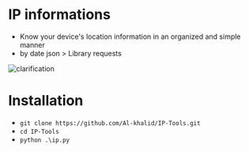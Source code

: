 # IP informations

- Know your device's location information in an organized and simple manner
- by date json > Library requests

![clarification](https://raw.githubusercontent.com/Al-khalid/zz/master/i.png)




# Installation
   * `git clone https://github.com/Al-khalid/IP-Tools.git`
   * `cd IP-Tools`
   * `python .\ip.py`


